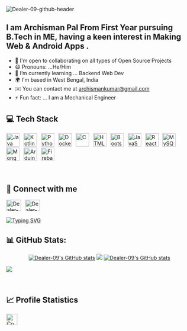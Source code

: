 ![Dealer-09-github-header](https://user-images.githubusercontent.com/74038190/225813708-98b745f2-7d22-48cf-9150-083f1b00d6c9.gif)

## I am Archisman Pal From First Year pursuing B.Tech in ME, having a keen interest in Making Web & Android Apps .

- 🤝 I'm open to collaborating on all types of Open Source Projects
- 😄 Pronouns: ...He/Him
- 🌱 I’m currently learning ... Backend Web Dev
- 🌍 I'm based in West Bengal, India
- ✉️ You can contact me at [archismankumar@gmail.com](mailto:archismankumar@gmail.com)
- ⚡ Fun fact: ... I am a Mechanical Engineer 

## 💻 Tech Stack

<p align="left">
  <a href="https://www.oracle.com/java/" target="_blank" rel="noreferrer"><img src="https://raw.githubusercontent.com/danielcranney/readme-generator/main/public/icons/skills/java-colored.svg" width="36" height="36" alt="Java" /></a>&ensp;
  <a href="https://kotlinlang.org/" target="_blank" rel="noreferrer"><img src="https://raw.githubusercontent.com/danielcranney/readme-generator/main/public/icons/skills/kotlin-colored.svg" width="36" height="36" alt="Kotlin" /></a>&ensp;
  <a href="https://www.python.org/" target="_blank" rel="noreferrer"><img src="https://raw.githubusercontent.com/danielcranney/readme-generator/main/public/icons/skills/python-colored.svg" width="36" height="36" alt="Python" /></a>&ensp;
  <a href="https://www.docker.com/" target="_blank" rel="noreferrer"><img src="https://raw.githubusercontent.com/danielcranney/readme-generator/main/public/icons/skills/docker-colored.svg" width="36" height="36" alt="Docker" /></a>&ensp;
  <a href="https://en.wikipedia.org/wiki/C_(programming_language)" target="_blank" rel="noreferrer"><img src="https://raw.githubusercontent.com/danielcranney/readme-generator/main/public/icons/skills/c-colored.svg" width="36" height="36" alt="C" /></a>&ensp;
  <a href="https://developer.mozilla.org/en-US/docs/Glossary/HTML5" target="_blank" rel="noreferrer"><img src="https://raw.githubusercontent.com/danielcranney/readme-generator/main/public/icons/skills/html5-colored.svg" width="36" height="36" alt="HTML5" /></a>&ensp;
  <a href="https://getbootstrap.com/" target="_blank" rel="noreferrer"><img src="https://raw.githubusercontent.com/danielcranney/readme-generator/main/public/icons/skills/bootstrap-colored.svg" width="36" height="36" alt="Bootstrap" /></a>&ensp;
  <a href="https://www.javascript.com/" target="_blank" rel="noreferrer"><img src="https://raw.githubusercontent.com/danielcranney/readme-generator/main/public/icons/skills/javascript-colored.svg" width="36" height="36" alt="JavaScript" /></a>&ensp;
  <a href="https://react.dev/" target="_blank" rel="noreferrer"><img src="https://raw.githubusercontent.com/danielcranney/readme-generator/main/public/icons/skills/react-colored.svg" width="36" height="36" alt="React" /></a>&ensp;
  <a href="https://www.mysql.com/" target="_blank" rel="noreferrer"><img src="https://raw.githubusercontent.com/danielcranney/readme-generator/main/public/icons/skills/mysql-colored.svg" width="36" height="36" alt="MySQL" /></a>&ensp;
  <a href="https://www.mongodb.com/" target="_blank" rel="noreferrer"><img src="https://raw.githubusercontent.com/danielcranney/readme-generator/main/public/icons/skills/mongodb-colored.svg" width="36" height="36" alt="MongoDB" /></a>&ensp;
  <a href="https://www.arduino.cc/" target="_blank" rel="noreferrer"><img src="https://raw.githubusercontent.com/danielcranney/readme-generator/main/public/icons/skills/arduino-colored.svg" width="36" height="36" alt="Arduino" /></a>&ensp;
  <a href="https://firebase.google.com/" target="_blank" rel="noreferrer"><img src="https://raw.githubusercontent.com/danielcranney/readme-generator/main/public/icons/skills/firebase-colored.svg" width="36" height="36" alt="Firebase" /></a>&ensp;
</p>
<br/>

## 🔗 Connect with me

<p align="left">
   <a href="https://in.linkedin.com/in/archisman-pal-32554632a" target="blank"><img src="https://raw.githubusercontent.com/rahuldkjain/github-profile-readme-generator/master/src/images/icons/Social/linked-in-alt.svg" alt="Dealer-09" height="30" width="40" /></a>&ensp;
   <a href="https://www.instagram.com/archis__0909" target="blank"><img src="https://raw.githubusercontent.com/rahuldkjain/github-profile-readme-generator/master/src/images/icons/Social/instagram.svg" alt="Dealer-09" height="30" width="40"/></a>&ensp;
  
  <a href="#"><img src="https://readme-typing-svg.herokuapp.com?font=Hack+Nerd+Font&duration=2000&pause=500&color=E6EDF3&random=false&width=435&lines=Feel+free+to+connect+with+me+%F0%9F%98%8A+" alt="Typing SVG" /></a>
<br/>

## 📊 GitHub Stats:

<p align="center">
   <a href="#"><img src="https://github-readme-stats.vercel.app/api?username=Dealer-09&show_icons=true&hide=&count_private=true&title_color=0891b2&text_color=ffffff&icon_color=0891b2&bg_color=1c1917&hide_border=true&show_icons=true&custom_title=My%20GitHub%20Stats&card_width=420px" alt="Dealer-09's GitHub stats" /></a>
   <a href="#"><img src="https://github-readme-streak-stats.herokuapp.com/?user=Dealer-09&stroke=ffffff&background=1c1917&ring=0891b2&fire=0891b2&currStreakNum=ffffff&currStreakLabel=0891b2&sideNums=ffffff&sideLabels=ffffff&dates=ffffff&hide_border=true&card_width=420px"/></a>
  <a href="#"><img src="https://github-readme-stats.vercel.app/api/top-langs/?username=Dealer-09&show_icons=true&hide=&count_private=true&title_color=0891b2&text_color=ffffff&icon_color=0891b2&bg_color=1c1917&hide_border=true&show_icons=true&custom_title=My%20GitHub%20Stats&card_width=420px" alt="Dealer-09's GitHub stats" /></a>
  
  <a href="#"><img src="https://github-readme-activity-graph.vercel.app/graph?username=Dealer-09&theme=github-compact&custom_title=My%20GitHub%20Contribution%20Graph&radius=16&hide_border=true&area=true" /></a>
</p>
<br/>

## 📈 Profile Statistics

<a href="https://github.com/Dealer-09"><img height="30" title="Counter" src="https://komarev.com/ghpvc/?username=Dealer-09p&color=red&style=for-the-badge"></a>
<br/>


<!---
Dealer-09/Dealer-09 is a ✨ special ✨ repository because its `README.md` (this file) appears on your GitHub profile.
You can click the Preview link to take a look at your changes.
--->
